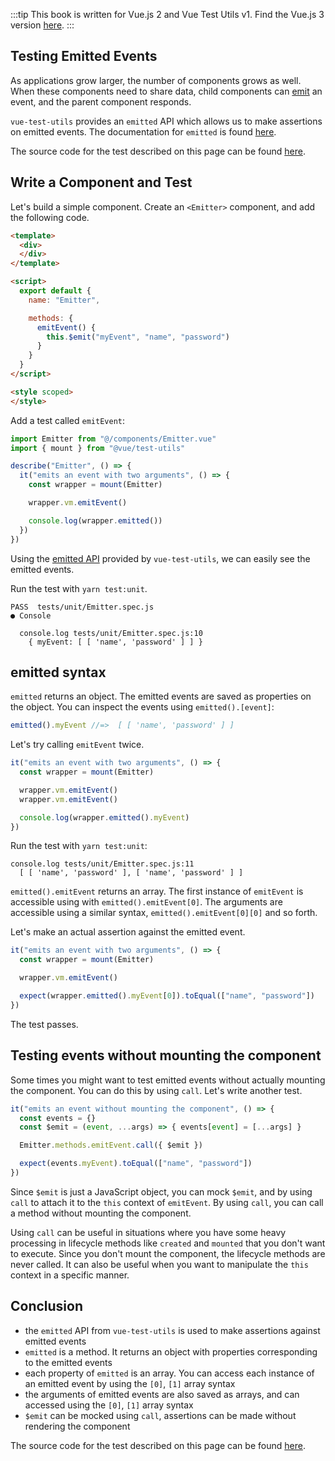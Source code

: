 :::tip This book is written for Vue.js 2 and Vue Test Utils v1.
Find the Vue.js 3 version [here](/v3/).
:::

## Testing Emitted Events

As applications grow larger, the number of components grows as well. When these components need to share data, child components can [emit](https://vuejs.org/v2/api/#vm-emit) an event, and the parent component responds.

`vue-test-utils` provides an `emitted` API which allows us to make assertions on emitted events. The documentation for `emitted` is found [here](https://vue-test-utils.vuejs.org/api/wrapper/emitted.html).

The source code for the test described on this page can be found [here](https://github.com/lmiller1990/vue-testing-handbook/tree/master/demo-app/tests/unit/Emitter.spec.js).

## Write a Component and Test

Let's build a simple component. Create an `<Emitter>` component, and add the following code.

```html
<template>
  <div>
  </div>
</template>

<script>
  export default {
    name: "Emitter",

    methods: { 
      emitEvent() {
        this.$emit("myEvent", "name", "password")
      }
    }
  }
</script>

<style scoped>
</style>
```

Add a test called `emitEvent`:

```js
import Emitter from "@/components/Emitter.vue"
import { mount } from "@vue/test-utils"

describe("Emitter", () => {
  it("emits an event with two arguments", () => {
    const wrapper = mount(Emitter)

    wrapper.vm.emitEvent()

    console.log(wrapper.emitted())
  })
})
```
Using the [emitted API](https://vue-test-utils.vuejs.org/ja/api/wrapper/emitted.html) provided by `vue-test-utils`, we can easily see the emitted events.

Run the test with `yarn test:unit`.

```
PASS  tests/unit/Emitter.spec.js
● Console

  console.log tests/unit/Emitter.spec.js:10
    { myEvent: [ [ 'name', 'password' ] ] }
```

## emitted syntax

`emitted` returns an object. The emitted events are saved as properties on the object. You can inspect the events using `emitted().[event]`:

```js
emitted().myEvent //=>  [ [ 'name', 'password' ] ]
```

Let's try calling `emitEvent` twice.

```js
it("emits an event with two arguments", () => {
  const wrapper = mount(Emitter)

  wrapper.vm.emitEvent()
  wrapper.vm.emitEvent()

  console.log(wrapper.emitted().myEvent)
})
```

Run the test with `yarn test:unit`:

```
console.log tests/unit/Emitter.spec.js:11
  [ [ 'name', 'password' ], [ 'name', 'password' ] ]
```

`emitted().emitEvent` returns an array. The first instance of `emitEvent` is accessible using with `emitted().emitEvent[0]`. The arguments are accessible using a similar syntax, `emitted().emitEvent[0][0]` and so forth. 

Let's make an actual assertion against the emitted event.


```js
it("emits an event with two arguments", () => {
  const wrapper = mount(Emitter)

  wrapper.vm.emitEvent()

  expect(wrapper.emitted().myEvent[0]).toEqual(["name", "password"])
})
```

The test passes.

## Testing events without mounting the component

Some times you might want to test emitted events without actually mounting the component. You can do this by using `call`. Let's write another test.

```js
it("emits an event without mounting the component", () => {
  const events = {}
  const $emit = (event, ...args) => { events[event] = [...args] }

  Emitter.methods.emitEvent.call({ $emit })

  expect(events.myEvent).toEqual(["name", "password"])
})
```

Since `$emit` is just a JavaScript object, you can mock `$emit`, and by using `call` to attach it to the `this` context of `emitEvent`. By using `call`, you can call a method without mounting the component. 

Using `call` can be useful in situations where you have some heavy processing in lifecycle methods like `created` and `mounted` that you don't want to execute. Since you don't mount the component, the lifecycle methods are never called. It can also be useful when you want to manipulate the `this` context in a specific manner.

## Conclusion

- the `emitted` API from `vue-test-utils` is used to make assertions against emitted events
- `emitted` is a method. It returns an object with properties corresponding to the emitted events
- each property of `emitted` is an array. You can access each instance of an emitted event by using the `[0]`, `[1]` array syntax
- the arguments of emitted events are also saved as arrays, and can accessed using the `[0]`, `[1]` array syntax
- `$emit` can be mocked using `call`, assertions can be made without rendering the component

The source code for the test described on this page can be found [here](https://github.com/lmiller1990/vue-testing-handbook/tree/master/demo-app/tests/unit/Emitter.spec.js).
